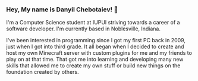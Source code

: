 ### Hey, My name is Danyil Chebotaiev! 👋

I'm a Computer Science student at IUPUI striving towards a career of a software developer. I'm currently based in Noblesville, Indiana.

I've been interested in programming since I got my first PC back in 2009, just when I got into third grade. It all began when I decided to create and host my own Minecraft server with custom plugins for me and my friends to play on at that time. That got me into learning and developing many new skills that allowed me to create my own stuff or build new things on the foundation created by others. 
